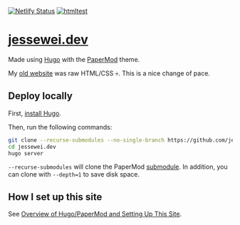 [![Netlify Status](https://api.netlify.com/api/v1/badges/9d745180-286f-4084-bd0e-046e2c5d22ef/deploy-status)](https://app.netlify.com/sites/cheerful-mousse-b9d87b/deploys)
[![htmltest](https://github.com/jesse-wei/jessewei.dev/actions/workflows/htmltest.yml/badge.svg)](https://github.com/jesse-wei/jessewei.dev/actions/workflows/htmltest.yml)

# [jessewei.dev](https://jessewei.dev)

Made using [Hugo](https://gohugo.io) with the [PaperMod](https://github.com/adityatelange/hugo-PaperMod) theme.

My [old website](https://github.com/jesse-wei/jessewei.dev_old) was raw HTML/CSS 💀. This is a nice change of pace.

## Deploy locally

First, [install Hugo](https://gohugo.io/installation/).

Then, run the following commands:

```bash
git clone --recurse-submodules --no-single-branch https://github.com/jesse-wei/jessewei.dev.git
cd jessewei.dev
hugo server
```

`--recurse-submodules` will clone the PaperMod [submodule](https://git-scm.com/book/en/v2/Git-Tools-Submodules). In addition, you can clone with `--depth=1` to save disk space.

## How I set up this site

See [Overview of Hugo/PaperMod and Setting Up This Site](https://jessewei.dev/posts/setup_site/).
